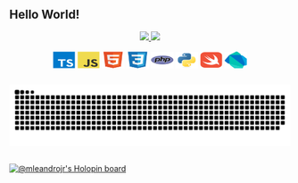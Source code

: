 ## Hello World!
<div align="center">
  <a href="https://github.com/mleandrojr">
    <img height="180em" src="https://github-readme-stats-git-masterrstaa-rickstaa.vercel.app/api?username=mleandrojr&show_icons=true&theme=onedark&include_all_commits=true&count_private=true">
    <img height="180em" src="https://github-readme-stats-git-masterrstaa-rickstaa.vercel.app/api/top-langs/?username=mleandrojr&layout=compact&langs_count=10&theme=onedark">
  </a>
</div>
<br>
<div align="center">
  <img align="center" alt="" title="TypeScript" height="30" width="40" src="https://raw.githubusercontent.com/devicons/devicon/master/icons/typescript/typescript-original.svg">
  <img align="center" alt="" title="JavaScript" height="30" width="40" src="https://raw.githubusercontent.com/devicons/devicon/master/icons/javascript/javascript-original.svg">
  <img align="center" alt="" title="HTML 5" height="30" width="40" src="https://raw.githubusercontent.com/devicons/devicon/master/icons/html5/html5-original.svg">
  <img align="center" alt="" title="CSS 3" height="30" width="40" src="https://raw.githubusercontent.com/devicons/devicon/master/icons/css3/css3-original.svg">
  <img align="center" alt="" title="PHP" height="30" width="40" src="https://raw.githubusercontent.com/devicons/devicon/master/icons/php/php-original.svg">
  <img align="center" alt="" title="Python" height="30" width="40" src="https://raw.githubusercontent.com/devicons/devicon/master/icons/python/python-original.svg">
  <img align="center" alt="" title="Swift" height="30" width="40" src="https://raw.githubusercontent.com/devicons/devicon/master/icons/swift/swift-original.svg">
  <img align="center" alt="" title="Dart" height="30" width="40" src="https://raw.githubusercontent.com/devicons/devicon/master/icons/dart/dart-original.svg">
</div>

##

![snake gif](https://github.com/mleandrojr/mleandrojr/blob/output/github-contribution-grid-snake.svg)

##

[![@mleandrojr's Holopin board](https://holopin.me/mleandrojr)](https://holopin.io/@mleandrojr)
